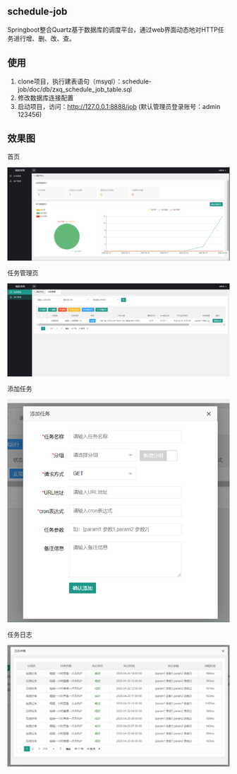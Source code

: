 ## schedule-job

Springboot整合Quartz基于数据库的调度平台，通过web界面动态地对HTTP任务进行增、删、改、查。
## 使用
1. clone项目，执行建表语句（msyql）：schedule-job/doc/db/zxq_schedule_job_table.sql
2. 修改数据库连接配置
3. 启动项目，访问：http://127.0.0.1:8888/job  (默认管理员登录账号：admin  123456)


## 效果图

首页

![image-20200420143133412](https://raw.githubusercontent.com/zhangxq4811/resource-center/master/%E9%A6%96%E9%A1%B5.png)

任务管理页

![image-20200420143159810](https://raw.githubusercontent.com/zhangxq4811/resource-center/master/%E4%BB%BB%E5%8A%A1%E7%AE%A1%E7%90%86%E7%95%8C%E9%9D%A2.png)

添加任务

![image-20200420143217926](https://raw.githubusercontent.com/zhangxq4811/resource-center/master/%E6%96%B0%E5%A2%9E%E4%BB%BB%E5%8A%A1.png)

任务日志

![image-20200420143242054](https://github.com/zhangxq4811/resource-center/blob/master/%E6%97%A5%E5%BF%97%E8%AF%A6%E6%83%85.png)
